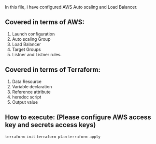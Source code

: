 In this file, i have configured AWS Auto scaling and Load Balancer. 

Covered in terms of AWS:
----------------------
1. Launch configuration
2. Auto scaling Group
3. Load Balancer
4. Target Groups
5. Listner and Listner rules. 

Covered in terms of Terraform:
-----------------------------
1. Data Resource
2. Variable declaration
3. Reference attribute
4. heredoc script 
5. Output value

How to execute: (Please configure AWS access key and secrets access keys)
------------------------------------------------------------------------
``terraform init``
``terraform plan``
``terraform apply``
